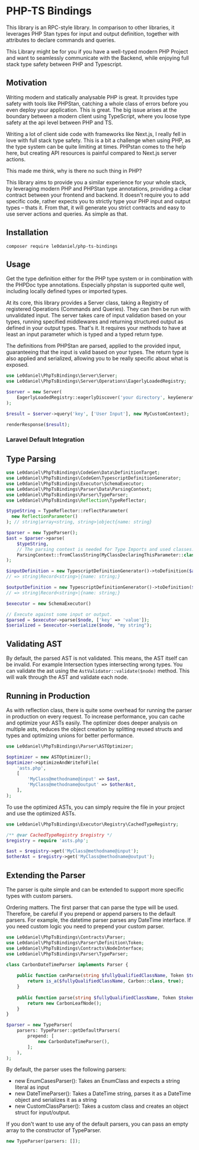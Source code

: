 # PHP-TS Bindings

This library is an RPC-style library. In comparison to other libraries, it leverages PHP Stan types for input and output
definition, together with attributes to declare commands and queries.

This Library might be for you if you have a well-typed modern PHP Project and want to seamlessly communicate with the
Backend, while enjoying full stack type safety between PHP and Typescript.

## Motivation

Writing modern and statically analysable PHP is great. It provides type safety with tools like PHPStan, catching a whole
class of errors before you even deploy your application. This is great. The big issue arises at the boundary between a
modern client using TypeScript, where you loose type safety at the api level between PHP and TS.

Writing a lot of client side code with frameworks like Next.js, I really fell in love with full stack type safety. This
is a bit a challenge when using PHP, as the type system can be quite limiting at times. PHPstan comes to the help here,
but creating API resources is painful compared to Next.js server actions.

This made me think, why is there no such thing in PHP?

This library aims to provide you a similar experience for your whole stack, by leveraging modern PHP and PHPStan type
annotations, providing a clear contract between your frontend and backend. It doesn't require you to add specific code,
rather expects you to strictly type your PHP input and output types – thats it. From that, it will generate you strict
contracts and easy to use server actions and queries. As simple as that.

## Installation

```
composer require le0daniel/php-ts-bindings
```

## Usage

Get the type definition either for the PHP type system or in combination with the PHPDoc type annotations. Especially
phpstan is supported quite well, including locally defined types or imported types.

At its core, this library provides a Server class, taking a Registry of registered Operations (Commands and Queries).
They can then be run with unvalidated input. The server takes care of input validation based on your types, running
specified middlewares and returning structured output as defined in your output types. That's it. It requires your
methods to have at least an input parameter which is typed and a typed return type.

The definitions from PHPStan are parsed, applied to the provided input, guaranteeing that the input is valid based on
your types. The return type is also applied and serialized, allowing you to be really specific about what is exposed.

```php
use Le0daniel\PhpTsBindings\Server\Server;
use Le0daniel\PhpTsBindings\Server\Operations\EagerlyLoadedRegistry;

$server = new Server(
    EagerlyLoadedRegistry::eagerlyDiscover('your directory', keyGenerator: EagerlyLoadedRegistry::hashKeyGenerator())
);

$result = $server->query('key', ['User Input'], new MyCustomContext);

renderResponse($result);
```

### Laravel Default Integration

## Type Parsing

```php
use Le0daniel\PhpTsBindings\CodeGen\Data\DefinitionTarget;
use Le0daniel\PhpTsBindings\CodeGen\TypescriptDefinitionGenerator;
use Le0daniel\PhpTsBindings\Executor\SchemaExecutor;
use Le0daniel\PhpTsBindings\Parser\Data\ParsingContext;
use Le0daniel\PhpTsBindings\Parser\TypeParser;
use Le0daniel\PhpTsBindings\Reflection\TypeReflector;

$typeString = TypeReflector::reflectParameter(
  new ReflectionParameter()
); // string|array<string, string>|object{name: string}

$parser = new TypeParser();
$ast = $parser->parse(
    $typeString, 
    // The parsing context is needed for Type Imports and used classes.
    ParsingContext::fromClassString(MyClassDeclaringThisParameter::class)
);

$inputDefinition = new TypescriptDefinitionGenerator()->toDefinition($ast, DefinitionTarget::INPUT);
// => string|Record<string>|{name: string;}

$outputDefinition = new TypescriptDefinitionGenerator()->toDefinition($ast, DefinitionTarget::OUTPUT);
// => string|Record<string>|{name: string;}

$executor = new SchemaExecutor()

// Execute against some input or output.
$parsed = $executor->parse($node, ['key' => 'value']);
$serialized = $executor->serialize($node, "my string");
```

## Validating AST

By default, the parsed AST is not validated. This means, the AST itself can be invalid. For example Intersection types
intersecting wrong types.
You can validate the ast using the `AstValidator::validate($node)` method. This will walk through the AST and validate
each node.

## Running in Production

As with reflection class, there is quite some overhead for running the parser in production on every request.
To increase performance, you can cache and optimize your ASTs easily. The optimizer does deeper analysis on multiple
asts, reduces the object creation by splitting reused structs and types and optimizing unions for better performance.

```php
use Le0daniel\PhpTsBindings\Parser\ASTOptimizer;

$optimizer = new ASTOptimizer();
$optimizer->optimizeAndWriteToFile(
    'asts.php',
    [
        'MyClass@methodname@input' => $ast, 
        'MyClass@methodname@output' => $otherAst, 
    ],
);
```

To use the optimized ASTs, you can simply require the file in your project and use the optimized ASTs.

```php
use Le0daniel\PhpTsBindings\Executor\Registry\CachedTypeRegistry;

/** @var CachedTypeRegistry $registry */
$registry = require 'asts.php';

$ast = $registry->get('MyClass@methodname@input');
$otherAst = $registry->get('MyClass@methodname@output');
```

## Extending the Parser

The parser is quite simple and can be extended to support more specific types with custom parsers.

Ordering matters. The first parser that can parse the type will be used. Therefore, be careful if you prepend or append
parsers to the default parsers. For example, the datetime parser parses any DateTime interface. If you need custom logic
you need to prepend your custom parser.

```php
use Le0daniel\PhpTsBindings\Contracts\Parser;
use Le0daniel\PhpTsBindings\Parser\Definition\Token;
use Le0daniel\PhpTsBindings\Contracts\NodeInterface;
use Le0daniel\PhpTsBindings\Parser\TypeParser;

class CarbonDateTimeParser implements Parser {
    
    public function canParse(string $fullyQualifiedClassName, Token $token): bool {
        return is_a($fullyQualifiedClassName, Carbon::class, true);
    }
    
    public function parse(string $fullyQualifiedClassName, Token $token, TypeParser $parser): NodeInterface {
        return new CarbonLeafNode();
    }
}

$parser = new TypeParser(
    parsers: TypeParser::getDefaultParsers(
        prepend: [
            new CarbonDateTimeParser(),
        ];    
    ),
);
```

By default, the parser uses the following parsers:

- new EnumCasesParser(): Takes an EnumClass and expects a string literal as input
- new DateTimeParser(): Takes a DateTime string, parses it as a DateTime object and serializes it as a string
- new CustomClassParser(): Takes a custom class and creates an object struct for input/output.

If you don't want to use any of the default parsers, you can pass an empty array to the constructor of TypeParser.

```php
new TypeParser(parsers: []);
```